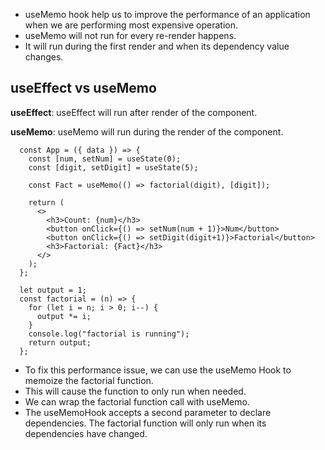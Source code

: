 * useMemo hook help us to improve the performance of an application when we are performing most expensive operation.
* useMemo will not run for every re-render happens.
* It will run during the first render and when its dependency value changes.

useEffect vs useMemo
--------------------
<b>useEffect</b>: useEffect will run after render of the component.

<b>useMemo</b>: useMemo will run during the render of the component.


      const App = ({ data }) => {
        const [num, setNum] = useState(0);
        const [digit, setDigit] = useState(5);

        const Fact = useMemo(() => factorial(digit), [digit]);

        return (
          <>
            <h3>Count: {num}</h3>
            <button onClick={() => setNum(num + 1)}>Num</button>
            <button onClick={() => setDigit(digit+1)}>Factorial</button>
            <h3>Factorial: {Fact}</h3>
          </>
        );
      };

      let output = 1;
      const factorial = (n) => {
        for (let i = n; i > 0; i--) {
          output *= i;
        }
        console.log("factorial is running");
        return output;
      };
      
      
      
* To fix this performance issue, we can use the useMemo Hook to memoize the factorial function. 
* This will cause the function to only run when needed.
* We can wrap the factorial function call with useMemo.
* The useMemoHook accepts a second parameter to declare dependencies. The factorial function will only run when its dependencies have changed.



